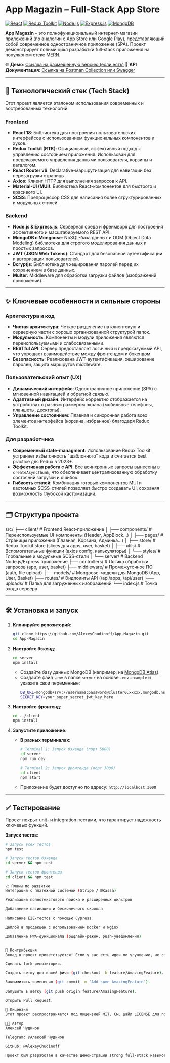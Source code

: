 # App Magazin – Full-Stack App Store

[![React](https://img.shields.io/badge/React-18.2-%2361DAFB?logo=react)](https://reactjs.org/)
[![Redux Toolkit](https://img.shields.io/badge/Redux_Toolkit-1.9-%23664FB3?logo=redux)](https://redux-toolkit.js.org/)
[![Node.js](https://img.shields.io/badge/Node.js-19.0-%23339933?logo=nodedotjs)](https://nodejs.org/)
[![Express.js](https://img.shields.io/badge/Express.js-4.18-%23000000?logo=express)](https://expressjs.org/)
[![MongoDB](https://img.shields.io/badge/MongoDB-6.0-%2347A248?logo=mongodb)](https://www.mongodb.com/)

**App Magazin** – это полнофункциональный интернет-магазин приложений (по аналогии с App Store или Google Play), представляющий собой современное одностраничное приложение (SPA). Проект демонстрирует полный цикл разработки full-stack приложения на популярном стеке MERN.

🌐 **Демо**: [Ссылка на размещенную версию (если есть)](https://your-demo-link.vercel.app)
📖 **API Документация**: [Ссылка на Postman Collection или Swagger](https://documenter.getpostman.com/view/your-doc-id)

---

## 🚀 Технологический стек (Tech Stack)

Этот проект является эталоном использования современных и востребованных технологий:

### Frontend
*   **React 18**: Библиотека для построения пользовательских интерфейсов с использованием функциональных компонентов и хуков.
*   **Redux Toolkit (RTK)**: Официальный, эффективный подход к управлению состоянием приложения. Использован для предсказуемого управления данными пользователя, корзины и каталогом.
*   **React Router v6**: Declarative-маршрутизация для навигации без перезагрузки страницы.
*   **Axios**: Клиент HTTP для выполнения запросов к API.
*   **Material-UI (MUI)**: Библиотека React-компонентов для быстрого и красивого UI.
*   **SCSS**: Препроцессор CSS для написания более структурированных и модульных стилей.

### Backend
*   **Node.js & Express.js**: Серверная среда и фреймворк для построения эффективного и масштабируемого REST API.
*   **MongoDB с Mongoose**: NoSQL-база данных и ODM (Object Data Modeling) библиотека для строгого моделирования данных и простых запросов.
*   **JWT (JSON Web Tokens)**: Стандарт для безопасной аутентификации и авторизации пользователей.
*   **Bcryptjs**: Библиотека для хеширования паролей перед их сохранением в базе данных.
*   **Multer**: Middleware для обработки загрузки файлов (изображений приложений).

---

## ✨ Ключевые особенности и сильные стороны

### Архитектура и код
*   **Чистая архитектура**: Четкое разделение на клиентскую и серверную части с хорошо организованной структурой папок.
*   **Модульность**: Компоненты и модули приложения являются переиспользуемыми и слабосвязанными.
*   **RESTful API**: Сервер предоставляет логичный и предсказуемый API, что упрощает взаимодействие между фронтендом и бэкендом.
*   **Безопасность**: Реализована JWT-аутентификация, хеширование паролей, защита маршрутов middleware.

### Пользовательский опыт (UX)
*   **Динамический интерфейс**: Одностраничное приложение (SPA) с мгновенной навигацией и обратной связью.
*   **Адаптивный дизайн**: Интерфейс корректно отображается на устройствах с разным размером экрана (мобильные телефоны, планшеты, десктопы).
*   **Управление состоянием**: Плавная и синхронная работа всех элементов интерфейса (корзина, избранное) благодаря Redux Toolkit.

### Для разработчика
*   **Современный state-managment**: Использование Redux Toolkit устраняет избыточность "шаблонного" кода и считается best practice для Redux в 2023+.
*   **Эффективная работа с API**: Все асинхронные запросы вынесены в `createAsyncThunk`, что обеспечивает централизованную обработку состояний загрузки и ошибок.
*   **Гибкость стилей**: Комбинация готовых компонентов MUI и кастомных SCSS-стилей позволяет быстро создавать UI, сохраняя возможность глубокой кастомизации.

---

## 🗂️ Структура проекта
src/
├── client/ # Frontend React-приложение
│ ├── components/ # Переиспользуемые UI-компоненты (Header, AppBlock...)
│ ├── pages/ # Страницы приложения (Главная, Корзина, Админка...)
│ ├── store/ # Redux Toolkit store (slices для apps, user, basket)
│ ├── utils/ # Вспомогательные функции (axios config, калькуляторы)
│ └── styles/ # Глобальные и модульные SCSS-стили
│
└── server/ # Backend Node.js/Express приложение
├── controllers/ # Логика обработки запросов (app, user, basket)
├── middleware/ # Промежуточное ПО (auth, file upload)
├── models/ # Mongoose-модели для MongoDB (App, User, Basket)
├── routes/ # Эндпоинты API (/api/apps, /api/user)
├── uploads/ # Папка для загруженных изображений
└── index.js # Точка входа сервера


---

## 🛠️ Установка и запуск

1.  **Клонируйте репозиторий**:
    ```bash
    git clone https://github.com/AlexeyChudinoff/App-Magazin.git
    cd App-Magazin
    ```

2.  **Настройте бэкенд**:
    ```bash
    cd server
    npm install
    ```
    *   Создайте базу данных MongoDB (например, на [MongoDB Atlas](https://www.mongodb.com/atlas)).
    *   Создайте файл `.env` в папке `server` на основе `.env.example` и укажите свои переменные:
        ```bash
        DB_URL=mongodb+srv://username:password@cluster0.xxxxx.mongodb.net/app_magazin?retryWrites=true&w=majority
        SECRET_KEY=your_super_secret_jwt_key_here
        ```

3.  **Настройте фронтенд**:
    ```bash
    cd ../client
    npm install
    ```

4.  **Запустите приложение**:
    *   **В разных терминалах**:
        ```bash
        # Terminal 1: Запуск бэкенда (порт 5000)
        cd server
        npm run dev

        # Terminal 2: Запуск фронтенда (порт 3000)
        cd client
        npm start
        ```
    *   Приложение будет доступно по адресу: `http://localhost:3000`

---

## ✅ Тестирование

Проект покрыт unit- и integration-тестами, что гарантирует надежность ключевых функций.

**Запуск тестов**:
```bash
# Запуск всех тестов
npm test

# Запуск тестов бэкенда
cd server && npm test

# Запуск тестов фронтенда
cd client && npm test

📈 Планы по развитию
Интеграция с платежной системой (Stripe / ЮKassa)

Реализация полнотекстового поиска и расширенных фильтров

Добавление пагинации и бесконечного скролла

Написание E2E-тестов с помощью Cypress

Деплой в продакшен с использованием Docker и Nginx

Добавление PWA-функционала (оффлайн-режим, push-уведомления)


🤝 Контрибьюция
Вклад в проект приветствуется! Если у вас есть идеи по улучшению, не стесняйтесь:

Сделать fork репозитория.

Создать ветку для вашей фичи (git checkout -b feature/AmazingFeature).

Закоммитить изменения (git commit -m 'Add some AmazingFeature').

Запушить в ветку (git push origin feature/AmazingFeature).

Открыть Pull Request.

📜 Лицензия
Этот проект распространяется под лицензией MIT. См. файл LICENSE для подробностей.

👨‍💻 Автор
Алексей Чудинов

Telegram: @Алексей Чудинов

GitHub: @AlexeyChudinoff

Проект был разработан в качестве демонстрации strong full-stack навыков и понимания современных веб-технологий.
